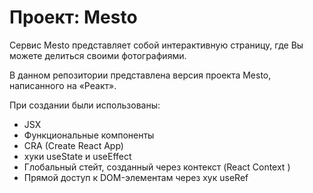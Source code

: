 # Проект: Mesto  

Сервис Mesto представляет собой интерактивную страницу, где Вы можете делиться своими фотографиями.  

В данном репозитории представлена версия проекта Mesto, написанного на «Реакт».  

При создании были использованы:  
* JSX
* Функциональные компоненты
* CRA (Create React App)
* хуки useState и useEffect  
* Глобальный стейт, созданный через контекст (React Context )  
* Прямой доступ к DOM-элементам через хук useRef  
